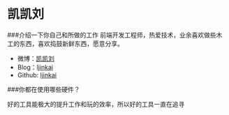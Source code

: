 # 凯凯刘

###介绍一下你自己和所做的工作
前端开发工程师，热爱技术，业余喜欢做些木工的东西，喜欢捣鼓新鲜东西，愿意分享。

* 微博：[凯凯刘](http://www.weibo.com/jieyingbei)
* Blog：[ljinkai](http://ljinkai.github.io/)
* Github: [ljinkai](https://github.com/ljinkai)

###你都在使用哪些硬件？

好的工具能极大的提升工作和玩的效率，所以好的工具一直在追寻
